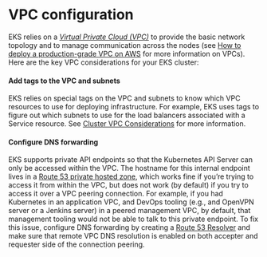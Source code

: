 # VPC configuration

EKS relies on a _[Virtual Private Cloud (VPC)](https://aws.amazon.com/vpc/)_ to provide the basic network topology and
to manage communication across the nodes (see
[How to deploy a production-grade VPC on AWS](../../vpc/intro/what-youll-learn-in-this-guide.md) for more
information on VPCs). Here are the key VPC considerations for your EKS cluster:

<div className="dlist">

#### Add tags to the VPC and subnets

EKS relies on special tags on the VPC and subnets to know which VPC resources to use for deploying
infrastructure. For example, EKS uses tags to figure out which subnets to use for the load balancers associated with a
Service resource. See [Cluster VPC Considerations](https://docs.aws.amazon.com/eks/latest/userguide/network_reqs.html)
for more information.

#### Configure DNS forwarding

EKS supports private API endpoints so that the Kubernetes API Server can only be accessed within the VPC. The
hostname for this internal endpoint lives in a
[Route 53 private hosted zone](https://docs.aws.amazon.com/Route53/latest/DeveloperGuide/hosted-zones-private.html),
which works fine if you’re trying to access it from within the VPC, but does not work (by default) if you try to
access it over a VPC peering connection. For example, if you had Kubernetes in an application VPC, and DevOps tooling
(e.g., and OpenVPN server or a Jenkins server) in a peered management VPC, by default, that management tooling would
not be able to talk to this private endpoint. To fix this issue, configure DNS forwarding by creating a
[Route 53 Resolver](https://docs.aws.amazon.com/Route53/latest/DeveloperGuide/resolver-getting-started.html) and make
sure that remote VPC DNS resolution is enabled on both accepter and requester side of the connection peering.

</div>


<!-- ##DOCS-SOURCER-START
{"sourcePlugin":"Local File Copier","hash":"4cbcdb88a9f5413f0af223d1dac58a67"}
##DOCS-SOURCER-END -->
